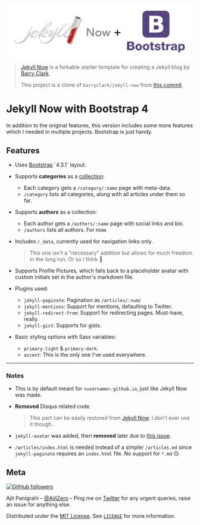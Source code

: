 ![Jekyll Now + Bootstrap 4 Logo](logo.png)

> [Jekyll Now](https://github.com/barryclark/jekyll-now) is a forkable starter template for creating a Jekyll blog by [Barry Clark](https://github.com/barryclark).
>
> This project is a clone of `barryclark/jekyll-now` from [this commit](https://github.com/barryclark/jekyll-now/tree/12cb8a2e97c3b63c4bc92d2a1ab050b35bf946b7).

# Jekyll Now with Bootstrap 4

In addition to the original features, this version includes some more features which I needed in multiple projects. Bootstrap is just handy.

## Features

- Uses [Bootstrap]([https://getbootstrap.com](https://getbootstrap.com/)) `4.3.1` layout.

- Supports **categories** as a [collection](https://jekyllrb.com/docs/collections/):
  - Each category gets a `/category/:name` page with meta-data.
  - `/category` lists all categories, along with all articles under them so far.
  
- Supports **authors** as a collection:
  - Each author gets a `/authors/:name` page with social links and bio.
  - `/authors` lists all authors. For now.
  
- Includes `/_data`, currently used for navigation links only.
  
  > This one isn't a "necessary" addition but allows for much freedom in the long run.
  > Or so I think 🙌
  
- Supports Profile Pictures, which falls back to a placeholder avatar with custom initials set in the author's markdown file.

- Plugins used:
  - `jekyll-paginate`: Pagination as `/articles/:num/`
  - `jekyll-mentions`: Support for mentions, defaulting to Twitter.
  - `jekyll-redirect-from`: Support for redirecting pages. Must-have, really.
  - `jekyll-gist`: Supports for gists.
  
- Basic styling options with Sass variables:

  - `primary-light` & `primary-dark`.
  - `accent`: This is the only one I've used everywhere.

------

### Notes

- This is by default meant for `<username>.github.io`, just like Jekyll Now was made.

- **Removed** Disqus related code.

  > This part can be easily restored from [Jekyll Now](https://github.com/barryclark/jekyll-now). I don't ever use it though.

- `jekyll-avatar` was added, then **removed** later due to [this issue](https://github.com/benbalter/jekyll-avatar/issues/37).

- `/articles/index.html` is needed instead of a simpler `/articles.md` since `jekyll-paginate` requires an `index.html` file. No support for `*.md` 😔

## Meta

[![GitHub followers](https://img.shields.io/github/followers/AjitZero.svg?style=social&label=Follow&maxAge=2592000)](https://github.com/AjitZero?tab=followers)

Ajit Panigrahi – [@AjitZero](https://github.com/AjitZero) – Ping me on [Twitter](https://twitter.com/AjitZero) for any urgent queries, raise an issue for anything else.

Distributed under the [MIT License](https://opensource.org/licenses/MIT). See [`LICENSE`](https://github.com/AjitZero/jekyll-now-bs4/blob/master/LICENSE) for more information.
